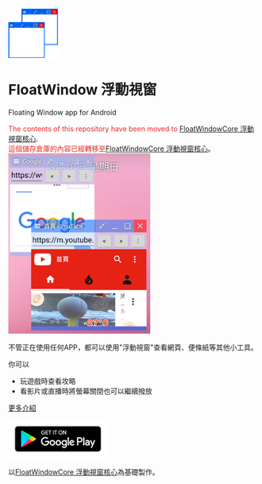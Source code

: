 <img src="icon.png" width="100"></img>
# FloatWindow 浮動視窗
Floating Window app for Android

<span style="
    color: #e92828;">The contents of this repository have been moved to </span>[FloatWindowCore 浮動視窗核心](https://github.com/jack850628/FloatWindow-Core).\
<span style="
    color: #e92828;">這個儲存倉庫的內容已經轉移至</span>[FloatWindowCore 浮動視窗核心](https://github.com/jack850628/FloatWindow-Core)。\
![Alt text](Demonstration.png)


不管正在使用任何APP，都可以使用"浮動視窗"查看網頁、便條紙等其他小工具。

你可以
- 玩遊戲時查看攻略
- 看影片或直播時將螢幕關閉也可以繼續撥放

[更多介紹](https://fwi.jack.origthatone.com/)

[<img src="google-play-badge.png" width="200"></img>](https://play.google.com/store/apps/details?id=com.jack850628.floatwindow)
 

以[FloatWindowCore 浮動視窗核心](https://github.com/jack850628/FloatWindow-Core)為基礎製作。